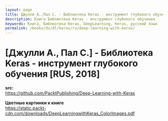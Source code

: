 ```yaml
---
layout: page
title: Джулли А.,Пал С. - Библиотека Keras - инструмент глубокого обучения - 2018
description: Книга Библиотека Keras - инструмент глубокого обучения
keywords: Книга, Библиотека Keras, DeepLearning, Keras, русский язык
permalink: /books/ds/dl/keras/ru/deep-learning-with-keras/
---
```


# [Джулли А., Пал С.] - Библиотека Keras - инструмент глубокого обучения [RUS, 2018]

**src:**  
https://github.com/PacktPublishing/Deep-Learning-with-Keras

**Цветные картинки к книге**  
https://static.packt-cdn.com/downloads/DeepLearningwithKeras_ColorImages.pdf
